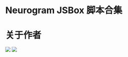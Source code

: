 # Neurogram JSBox 脚本合集

# 关于作者
[![](https://img.shields.io/badge/GitHub-Neurogram--R-brightgreen.svg?logo=GitHub&logoColor=white)](https://github.com/Neurogram-R)
[![](https://img.shields.io/badge/Telegram-@Neurogram-1A92D2.svg?logo=Telegram&logoColor=white)](https://t.me/Neurogram)
